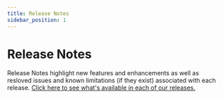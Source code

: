 ```yaml
---
title: Release Notes
sidebar_position: 1
---   
```


Release Notes
=========================
Release Notes highlight new features and enhancements as well as resloved issues and known limitations (if they exist) associated with each release. [Click here to see what's available in each of our releases.](https://support.beyondidentity.com/hc/en-us/sections/4968400314775-Release-Notes)